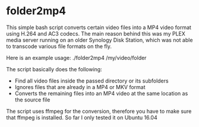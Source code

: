 # folder2mp4

This simple bash script converts certain video files into a MP4 video format using H.264 and AC3 codecs. The main reason behind this was my PLEX media server running on an older Synology Disk Station, which was not able to transcode various file formats on the fly.

Here is an example usage:
./folder2mp4 /my/video/folder

The script basically does the following:
* Find all video files inside the passed directory or its subfolders
* Ignores files that are already in a MP4 or MKV format
* Converts the remaining files into an MP4 video at the same location as the source file

The script uses ffmpeg for the conversion, therefore you have to make sure that ffmpeg is installed.
So far I only tested it on Ubuntu 16.04
